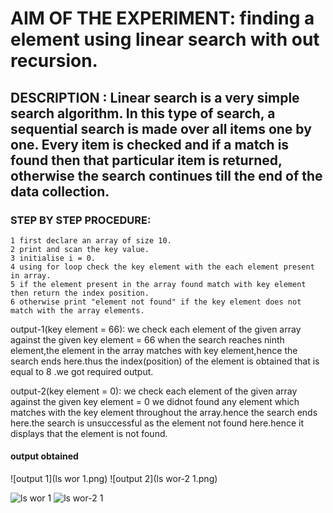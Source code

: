 # AIM OF THE EXPERIMENT:  finding a element using linear search with out recursion.

## DESCRIPTION :  Linear search is a very simple search algorithm. In this type of search, a sequential search is made over all items one by one. Every item is checked and if a match is found then that particular item is returned, otherwise the search continues till the end of the data collection.

### STEP BY STEP PROCEDURE:
    1 first declare an array of size 10.
    2 print and scan the key value.
    3 initialise i = 0.
    4 using for loop check the key element with the each element present in array.
    5 if the element present in the array found match with key element then return the index position.
    6 otherwise print "element not found" if the key element does not match with the array elements.

output-1(key element = 66):
we check each element of the given array against the given key element = 66
when the search reaches ninth element,the element in the array matches with key element,hence the search ends here.thus the index(position) of the element is obtained that is equal to 8 .we got required output.

output-2(key element = 0):
we check each element of the given array against the given key element = 0
we didnot found any element which matches with the key element throughout the array.hence the search ends here.the search is unsuccessful as the element not found here.hence it displays that the element is not found.

#### output obtained

![output 1](ls wor 1.png)
![output 2](ls wor-2 1.png)

![ls wor 1](https://user-images.githubusercontent.com/69143816/90306937-b5fc9200-deef-11ea-920c-2702bc8f366c.png)
![ls wor-2 1](https://user-images.githubusercontent.com/69143816/90306949-cdd41600-deef-11ea-9915-f0b9bd1d37f6.png)
